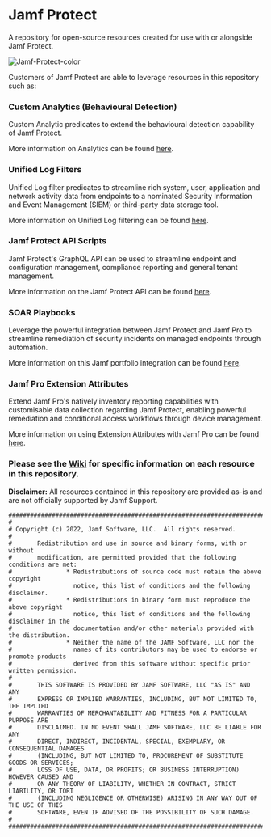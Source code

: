 # Jamf Protect
A repository for open-source resources created for use with or alongside Jamf Protect.

![Jamf-Protect-color](https://user-images.githubusercontent.com/39714638/132669395-cc0e613d-a1f5-480a-8c52-6380b945f4d7.png)

Customers of Jamf Protect are able to leverage resources in this repository such as:

### Custom Analytics (Behavioural Detection)

Custom Analytic predicates to extend the behavioural detection capability of Jamf Protect.

More information on Analytics can be found [here](https://docs.jamf.com/jamf-protect/documentation/Analytics.html).

### Unified Log Filters

Unified Log filter predicates to streamline rich system, user, application and network activity data from endpoints to a nominated Security Information and Event Management (SIEM) or third-party data storage tool.

More information on Unified Log filtering can be found [here](https://docs.jamf.com/jamf-protect/documentation/Unified_Logging.html).

### Jamf Protect API Scripts

Jamf Protect's GraphQL API can be used to streamline endpoint and configuration management, compliance reporting and general tenant management.

More information on the Jamf Protect API can be found [here](https://docs.jamf.com/jamf-protect/documentation/Jamf_Protect_API.html).

### SOAR Playbooks

Leverage the powerful integration between Jamf Protect and Jamf Pro to streamline remediation of security incidents on managed endpoints through automation.

More information on this Jamf portfolio integration can be found [here](https://docs.jamf.com/jamf-protect/documentation/Setting_Up_Analytic_Remediation_With_Jamf_Pro.html).

### Jamf Pro Extension Attributes

Extend Jamf Pro's natively inventory reporting capabilities with customisable data collection regarding Jamf Protect, enabling powerful remediation and conditional access workflows through device management.  

More information on using Extension Attributes with Jamf Pro can be found [here](https://docs.jamf.com/jamf-pro/administrator-guide/Computer_Extension_Attributes.html).

### Please see the [Wiki](https://github.com/jamf/jamfprotect/wiki) for specific information on each resource in this repository.

**Disclaimer:** All resources contained in this repository are provided as-is and are not officially supported by Jamf Support.

```
####################################################################################################
#
# Copyright (c) 2022, Jamf Software, LLC.  All rights reserved.
#
#       Redistribution and use in source and binary forms, with or without
#       modification, are permitted provided that the following conditions are met:
#               * Redistributions of source code must retain the above copyright
#                 notice, this list of conditions and the following disclaimer.
#               * Redistributions in binary form must reproduce the above copyright
#                 notice, this list of conditions and the following disclaimer in the
#                 documentation and/or other materials provided with the distribution.
#               * Neither the name of the JAMF Software, LLC nor the
#                 names of its contributors may be used to endorse or promote products
#                 derived from this software without specific prior written permission.
#
#       THIS SOFTWARE IS PROVIDED BY JAMF SOFTWARE, LLC "AS IS" AND ANY
#       EXPRESS OR IMPLIED WARRANTIES, INCLUDING, BUT NOT LIMITED TO, THE IMPLIED
#       WARRANTIES OF MERCHANTABILITY AND FITNESS FOR A PARTICULAR PURPOSE ARE
#       DISCLAIMED. IN NO EVENT SHALL JAMF SOFTWARE, LLC BE LIABLE FOR ANY
#       DIRECT, INDIRECT, INCIDENTAL, SPECIAL, EXEMPLARY, OR CONSEQUENTIAL DAMAGES
#       (INCLUDING, BUT NOT LIMITED TO, PROCUREMENT OF SUBSTITUTE GOODS OR SERVICES;
#       LOSS OF USE, DATA, OR PROFITS; OR BUSINESS INTERRUPTION) HOWEVER CAUSED AND
#       ON ANY THEORY OF LIABILITY, WHETHER IN CONTRACT, STRICT LIABILITY, OR TORT
#       (INCLUDING NEGLIGENCE OR OTHERWISE) ARISING IN ANY WAY OUT OF THE USE OF THIS
#       SOFTWARE, EVEN IF ADVISED OF THE POSSIBILITY OF SUCH DAMAGE.
#
####################################################################################################

```
